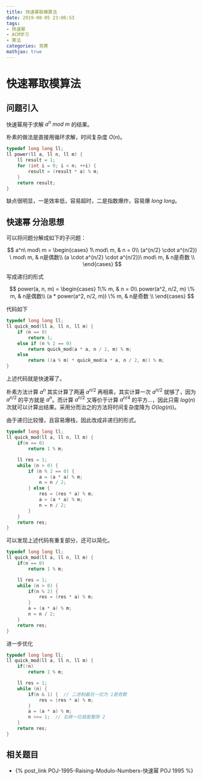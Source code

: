 ```yaml
---
title: 快速幂取模算法
date: 2019-08-05 23:06:53
tags: 
- 快速幂
- ACM学习
- 算法
categories: 竞赛
mathjax: true
---
```


# 快速幂取模算法

## 问题引入

快速幂用于求解 $a ^ n\ mod\ m$ 的结果。

朴素的做法是直接用循环求解，时间复杂度 $O(n)$。

```cpp
typedef long long ll;
ll power(ll a, ll n, ll m) {
    ll result = 1;
    for (int i = 0; i < n; ++i) {
        result = (result * a) % m;
    }
    return result;
}
```

缺点很明显，一是效率低，容易超时，二是指数爆炸，容易爆 $long\ long$。



## 快速幂 分治思想

可以将问题分解成如下的子问题：

$$
a^n\ mod\ m = 
\begin{cases}
1\ mod\ m, & n = 0\\
(a^{n/2} \cdot a^{n/2}) \ mod\ m, & n是偶数\\
(a \cdot a^{n/2} \cdot a^{n/2})\ mod\ m, & n是奇数 \\
\end{cases}
$$

写成递归的形式

$$
power(a, n, m) = 
\begin{cases}
1\% m, & n = 0\\
power(a^2, n/2, m) \% m, & n是偶数\\
(a * power(a^2, n/2, m)) \% m, & n是奇数 \\
\end{cases}
$$

代码如下

```cpp
typedef long long ll;
ll quick_mod(ll a, ll n, ll m) {
    if (n == 0)
        return 1;
    else if (n % 2 == 0) 
        return quick_mod(a * a, n / 2, m) % m;
    else 
        return ((a % m) * quick_mod(a * a, n / 2, m)) % m;
}
```
上述代码就是快速幂了。

朴素方法计算 $a ^ n$ 其实计算了两遍 $a ^ {n / 2}$ 再相乘，其实计算一次 $a ^ {n / 2}$ 就够了，因为 $a ^ {n / 2}$ 的平方就是 $a ^ n$。而计算 $a ^ {n / 2}$ 又等价于计算 $a ^ {n / 4}$ 的平方...，因此只需 $log(n)$ 次就可以计算出结果。采用分而治之的方法将时间复杂度降为 $O(log(n))$。

由于递归比较慢，且容易爆栈，因此改成非递归的形式。

```cpp
typedef long long ll;
ll quick_mod(ll a, ll n, ll m) {
    if(n == 0)
        return 1 % m;

    ll res = 1;
    while (n > 0) {
        if (n % 2 == 0) { 
            a = (a * a) % m;
            n = n / 2;
        } else {
            res = (res * a) % m;
            a = (a * a) % m; 
            n = n / 2;
        }
    }
    return res;
}
```

可以发现上述代码有重复部分，还可以简化。

```cpp
typedef long long ll;
ll quick_mod(ll a, ll n, ll m) {
    if(n == 0)
        return 1 % m;

    ll res = 1;
    while (n > 0) {
        if(n % 2) { 
            res = (res * a) % m;
        }
        a = (a * a) % m; 
        n = n / 2;
    }
    return res;
}
```

进一步优化

```cpp
typedef long long ll;
ll quick_mod(ll a, ll n, ll m) {
    if(!n)
        return 1 % m;

    ll res = 1;
    while (n) {
        if(n & 1) {  // 二进制最后一位为 1是奇数
            res = (res * a) % m;
        }
        a = (a * a) % m; 
        n >>= 1;  // 右移一位就是整除 2
    }
    return res;
}
```

## 相关题目

- {% post_link POJ-1995-Raising-Modulo-Numbers-快速幂 POJ 1995 %}